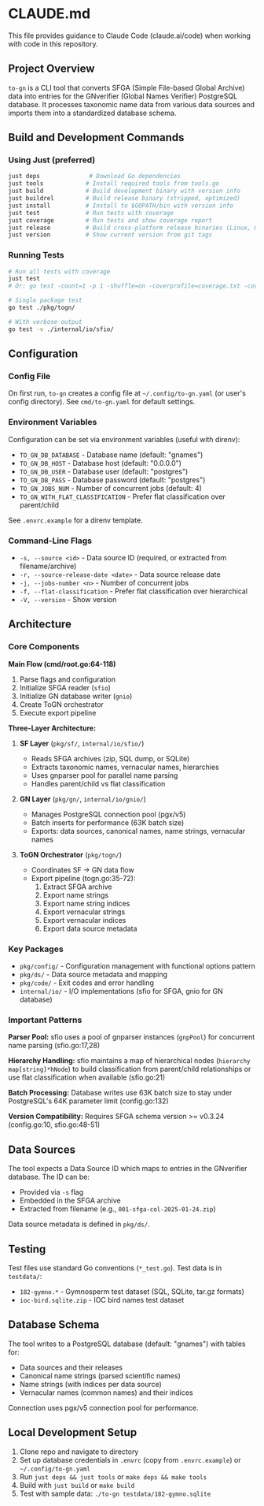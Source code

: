 # CLAUDE.md

This file provides guidance to Claude Code (claude.ai/code) when working with code in this repository.

## Project Overview

`to-gn` is a CLI tool that converts SFGA (Simple File-based Global Archive) data into entries for the GNverifier (Global Names Verifier) PostgreSQL database. It processes taxonomic name data from various data sources and imports them into a standardized database schema.

## Build and Development Commands

### Using Just (preferred)

```bash
just deps              # Download Go dependencies
just tools            # Install required tools from tools.go
just build            # Build development binary with version info
just buildrel         # Build release binary (stripped, optimized)
just install          # Install to $GOPATH/bin with version info
just test             # Run tests with coverage
just coverage         # Run tests and show coverage report
just release          # Build cross-platform release binaries (Linux, macOS, Windows)
just version          # Show current version from git tags
```

### Running Tests
```bash
# Run all tests with coverage
just test
# Or: go test -count=1 -p 1 -shuffle=on -coverprofile=coverage.txt -covermode=atomic ./...

# Single package test
go test ./pkg/togn/

# With verbose output
go test -v ./internal/io/sfio/
```

## Configuration

### Config File
On first run, `to-gn` creates a config file at `~/.config/to-gn.yaml` (or user's config directory). See `cmd/to-gn.yaml` for default settings.

### Environment Variables
Configuration can be set via environment variables (useful with direnv):
- `TO_GN_DB_DATABASE` - Database name (default: "gnames")
- `TO_GN_DB_HOST` - Database host (default: "0.0.0.0")
- `TO_GN_DB_USER` - Database user (default: "postgres")
- `TO_GN_DB_PASS` - Database password (default: "postgres")
- `TO_GN_JOBS_NUM` - Number of concurrent jobs (default: 4)
- `TO_GN_WITH_FLAT_CLASSIFICATION` - Prefer flat classification over parent/child

See `.envrc.example` for a direnv template.

### Command-Line Flags
- `-s, --source <id>` - Data source ID (required, or extracted from filename/archive)
- `-r, --source-release-date <date>` - Data source release date
- `-j, --jobs-number <n>` - Number of concurrent jobs
- `-f, --flat-classification` - Prefer flat classification over hierarchical
- `-V, --version` - Show version

## Architecture

### Core Components

**Main Flow (cmd/root.go:64-118)**
1. Parse flags and configuration
2. Initialize SFGA reader (`sfio`)
3. Initialize GN database writer (`gnio`)
4. Create ToGN orchestrator
5. Execute export pipeline

**Three-Layer Architecture:**

1. **SF Layer** (`pkg/sf/`, `internal/io/sfio/`)
   - Reads SFGA archives (zip, SQL dump, or SQLite)
   - Extracts taxonomic names, vernacular names, hierarchies
   - Uses gnparser pool for parallel name parsing
   - Handles parent/child vs flat classification

2. **GN Layer** (`pkg/gn/`, `internal/io/gnio/`)
   - Manages PostgreSQL connection pool (pgx/v5)
   - Batch inserts for performance (63K batch size)
   - Exports: data sources, canonical names, name strings, vernacular names

3. **ToGN Orchestrator** (`pkg/togn/`)
   - Coordinates SF → GN data flow
   - Export pipeline (togn.go:35-72):
     1. Extract SFGA archive
     2. Export name strings
     3. Export name string indices
     4. Export vernacular strings
     5. Export vernacular indices
     6. Export data source metadata

### Key Packages

- `pkg/config/` - Configuration management with functional options pattern
- `pkg/ds/` - Data source metadata and mapping
- `pkg/code/` - Exit codes and error handling
- `internal/io/` - I/O implementations (sfio for SFGA, gnio for GN database)

### Important Patterns

**Parser Pool:** sfio uses a pool of gnparser instances (`gnpPool`) for concurrent name parsing (sfio.go:17,28)

**Hierarchy Handling:** sfio maintains a map of hierarchical nodes (`hierarchy map[string]*hNode`) to build classification from parent/child relationships or use flat classification when available (sfio.go:21)

**Batch Processing:** Database writes use 63K batch size to stay under PostgreSQL's 64K parameter limit (config.go:132)

**Version Compatibility:** Requires SFGA schema version >= v0.3.24 (config.go:10, sfio.go:48-51)

## Data Sources

The tool expects a Data Source ID which maps to entries in the GNverifier database. The ID can be:
- Provided via `-s` flag
- Embedded in the SFGA archive
- Extracted from filename (e.g., `001-sfga-col-2025-01-24.zip`)

Data source metadata is defined in `pkg/ds/`.

## Testing

Test files use standard Go conventions (`*_test.go`). Test data is in `testdata/`:
- `182-gymno.*` - Gymnosperm test dataset (SQL, SQLite, tar.gz formats)
- `ioc-bird.sqlite.zip` - IOC bird names test dataset

## Database Schema

The tool writes to a PostgreSQL database (default: "gnames") with tables for:
- Data sources and their releases
- Canonical name strings (parsed scientific names)
- Name strings (with indices per data source)
- Vernacular names (common names) and their indices

Connection uses pgx/v5 connection pool for performance.

## Local Development Setup

1. Clone repo and navigate to directory
2. Set up database credentials in `.envrc` (copy from `.envrc.example`) or `~/.config/to-gn.yaml`
3. Run `just deps && just tools` or `make deps && make tools`
4. Build with `just build` or `make build`
5. Test with sample data: `./to-gn testdata/182-gymno.sqlite`
